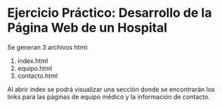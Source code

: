 # Ejercicio Práctico: Desarrollo de la Página Web de un Hospital

Se generan 3 archivos html:
1. index.html
2. equipo.html
3. contacto.html

Al abrir index se podrá visualizar una sección donde se encontrarán los links para las páginas de equipo médico y la información de contacto.




